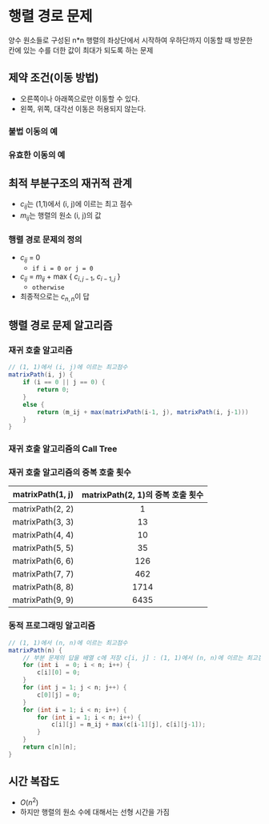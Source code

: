 # 행렬 경로 문제
양수 원소들로 구성된 n*n 행렬의 좌상단에서 시작하여 우하단까지 이동할 때 방문한 칸에 있는 수를 더한 값이 최대가 되도록 하는 문제

## 제약 조건(이동 방법)
- 오른쪽이나 아래쪽으로만 이동할 수 있다.
- 왼쪽, 위쪽, 대각선 이동은 허용되지 않는다.
### 불법 이동의 예

### 유효한 이동의 예

## 최적 부분구조의 재귀적 관계
- $c_{ij}$는 (1,1)에서 (i, j)에 이르는 최고 점수
- $m_{ij}$는 행렬의 원소 (i, j)의 값
### 행렬 경로 문제의 정의
- $c_{ij}$ = 0
  - `if i = 0 or j = 0`
- $c_{ij}$ = $m_{ij}$ + max \{ $c_{i,j-1}$, $c_{i-1, j}$ \}
  - `otherwise`
- 최종적으로는 $c_{n,n}$이 답

## 행렬 경로 문제 알고리즘

### 재귀 호출 알고리즘 
``` java
// (1, 1)에서 (i, j)에 이르는 최고점수
matrixPath(i, j) {
    if (i == 0 || j == 0) {
        return 0;
    }
    else {
        return (m_ij + max(matrixPath(i-1, j), matrixPath(i, j-1)))
    }
}
```

### 재귀 호출 알고리즘의 Call Tree

### 재귀 호출 알고리즘의 중복 호출 횟수 
|matrixPath(1, j)|matrixPath(2, 1)의 중복 호출 횟수|
|----------------|:---------------------------:|
|matrixPath(2, 2)|1|
|matrixPath(3, 3)|13|
|matrixPath(4, 4)|10|
|matrixPath(5, 5)|35|
|matrixPath(6, 6)|126|
|matrixPath(7, 7)|462|
|matrixPath(8, 8)|1714|
|matrixPath(9, 9)|6435|

### 동적 프로그래밍 알고리즘
``` java
// (1, 1)에서 (n, n)에 이르는 최고점수
matrixPath(n) {
    // 부분 문제의 답을 배열 c에 저장 c[i, j] : (1, 1)에서 (n, n)에 이르는 최고점수
    for (int i  = 0; i < n; i++) {
        c[i][0] = 0;
    }
    for (int j = 1; j < n; j++) {
        c[0][j] = 0;
    }
    for (int i = 1; i < n; i++) {
        for (int i = 1; i < n; i++) {
            c[i][j] = m_ij + max(c[i-1][j], c[i][j-1]);
        }
    }
    return c[n][n];
}
```

## 시간 복잡도
- $O(n^2)$
- 하지만 행렬의 원소 수에 대해서는 선형 시간을 가짐





